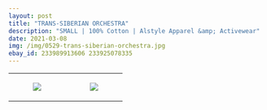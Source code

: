 ```yaml
---
layout: post
title: "TRANS-SIBERIAN ORCHESTRA"
description: "SMALL | 100% Cotton | Alstyle Apparel &amp; Activewear"
date: 2021-03-08
img: /img/0529-trans-siberian-orchestra.jpg
ebay_id: 233989913606 233925078335
---
```




<table style="width:100%;"><tr><td style="vertical-align:top;">
      <figure class="tmblr-full" data-orig-height="2048" data-orig-width="1365" data-orig-src="https://concertshirts.netlify.app/shirts/0529/0529-01.jpg"><img src="https://64.media.tumblr.com/5cff7b0ad00cf25eb6c93648ce17fd95/1b3218714eac1554-83/s540x810/3f250ef4d69c3e0d2c72c6cff6fe3c5d8377197c.jpg" data-orig-height="2048" data-orig-width="1365" data-orig-src="https://concertshirts.netlify.app/shirts/0529/0529-01.jpg"/></figure></td>
    <td style="vertical-align:top;">
      <figure class="tmblr-full" data-orig-height="2048" data-orig-width="1365" data-orig-src="https://concertshirts.netlify.app/shirts/0529/0529-02.jpg"><img src="https://64.media.tumblr.com/8a11dc0536665de204ee3c435c87c19d/1b3218714eac1554-ca/s540x810/2ce750d27143e0a28f85baec21728f4c2ffa986a.jpg" data-orig-height="2048" data-orig-width="1365" data-orig-src="https://concertshirts.netlify.app/shirts/0529/0529-02.jpg"/></figure></td>
  </tr></table>
